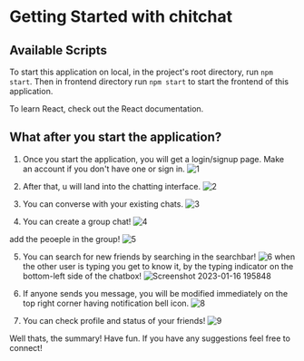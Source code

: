 # Getting Started with chitchat

## Available Scripts
To start this application on local, in the project's root directory, run `npm start`.
Then in frontend directory run `npm start` to start the frontend of this application.

To learn React, check out the React documentation.

## What after you start the application?
1) Once you start the application, you will get a login/signup page. Make an account if you don't have one or sign in.
![1](https://user-images.githubusercontent.com/75970868/212693768-1b954671-f124-4009-bb19-e0b6a5e696c2.png)

2) After that, u will land into the chatting interface. 
![2](https://user-images.githubusercontent.com/75970868/212693845-084169ad-f2c6-408c-a70a-3622e9a9d08c.png)

3) You can converse with  your existing chats.
![3](https://user-images.githubusercontent.com/75970868/212694015-14b4bc56-9543-4097-9647-159bfbb7695d.png)

4) You can create a group chat!
![4](https://user-images.githubusercontent.com/75970868/212694079-7110f607-b331-45a3-a534-b729a4b3cc90.png)

add the peoeple in the group! 
![5](https://user-images.githubusercontent.com/75970868/212694200-83cceb12-5419-444e-973f-37e98f936fa3.png)

5) You can search for new friends by searching in the searchbar!
![6](https://user-images.githubusercontent.com/75970868/212694387-a84a4054-d975-4685-bb80-bc7a8cf5b680.png)
when the other user is typing you get to know it, by the typing indicator on the bottom-left side of the chatbox!
![Screenshot 2023-01-16 195848](https://user-images.githubusercontent.com/75970868/212701538-cd410a10-6de5-4363-9eee-918bf9eced50.png)


6) If anyone sends you message, you will be modified immediately on the top right corner having notification bell icon.
![8](https://user-images.githubusercontent.com/75970868/212695489-23265a75-78f4-47a2-80e4-ba266f0be31a.png)

7) You can check profile and status of your friends!
![9](https://user-images.githubusercontent.com/75970868/212696019-568386cb-6ea6-4ace-8fd5-6f753ba40ced.png)

Well thats, the summary! Have fun. 
If you have any suggestions feel free to connect!
